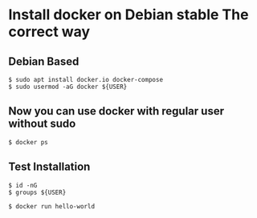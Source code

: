 # Install docker on Debian stable The correct way

 ## Debian Based
 
 ```
 $ sudo apt install docker.io docker-compose
 $ sudo usermod -aG docker ${USER}
```

## Now you can use docker with regular user without sudo
```
$ docker ps
```


## Test Installation
```
$ id -nG
$ groups ${USER}

$ docker run hello-world
```


